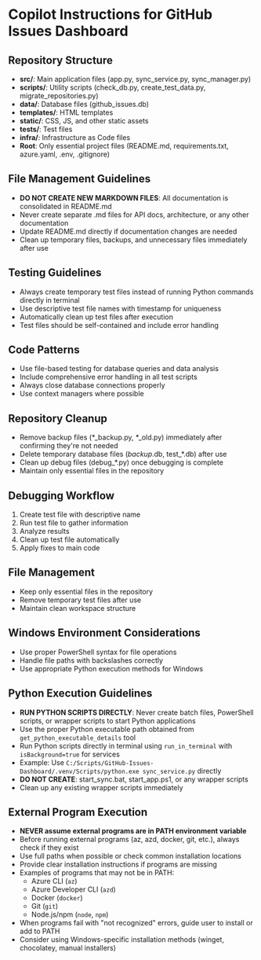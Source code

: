 # Copilot Instructions for GitHub Issues Dashboard

## Repository Structure
- **src/**: Main application files (app.py, sync_service.py, sync_manager.py)
- **scripts/**: Utility scripts (check_db.py, create_test_data.py, migrate_repositories.py)
- **data/**: Database files (github_issues.db)
- **templates/**: HTML templates
- **static/**: CSS, JS, and other static assets
- **tests/**: Test files
- **infra/**: Infrastructure as Code files
- **Root**: Only essential project files (README.md, requirements.txt, azure.yaml, .env, .gitignore)

## File Management Guidelines
- **DO NOT CREATE NEW MARKDOWN FILES**: All documentation is consolidated in README.md
- Never create separate .md files for API docs, architecture, or any other documentation
- Update README.md directly if documentation changes are needed
- Clean up temporary files, backups, and unnecessary files immediately after use

## Testing Guidelines
- Always create temporary test files instead of running Python commands directly in terminal
- Use descriptive test file names with timestamp for uniqueness
- Automatically clean up test files after execution
- Test files should be self-contained and include error handling

## Code Patterns
- Use file-based testing for database queries and data analysis
- Include comprehensive error handling in all test scripts
- Always close database connections properly
- Use context managers where possible

## Repository Cleanup
- Remove backup files (*_backup.py, *_old.py) immediately after confirming they're not needed
- Delete temporary database files (*_backup_*.db, test_*.db) after use
- Clean up debug files (debug_*.py) once debugging is complete
- Maintain only essential files in the repository

## Debugging Workflow
1. Create test file with descriptive name
2. Run test file to gather information
3. Analyze results
4. Clean up test file automatically
5. Apply fixes to main code

## File Management
- Keep only essential files in the repository
- Remove temporary test files after use
- Maintain clean workspace structure

## Windows Environment Considerations
- Use proper PowerShell syntax for file operations
- Handle file paths with backslashes correctly
- Use appropriate Python execution methods for Windows

## Python Execution Guidelines
- **RUN PYTHON SCRIPTS DIRECTLY**: Never create batch files, PowerShell scripts, or wrapper scripts to start Python applications
- Use the proper Python executable path obtained from `get_python_executable_details` tool
- Run Python scripts directly in terminal using `run_in_terminal` with `isBackground=true` for services
- Example: Use `C:/Scripts/GitHub-Issues-Dashboard/.venv/Scripts/python.exe sync_service.py` directly
- **DO NOT CREATE**: start_sync.bat, start_app.ps1, or any wrapper scripts
- Clean up any existing wrapper scripts immediately

## External Program Execution
- **NEVER assume external programs are in PATH environment variable**
- Before running external programs (az, azd, docker, git, etc.), always check if they exist
- Use full paths when possible or check common installation locations
- Provide clear installation instructions if programs are missing
- Examples of programs that may not be in PATH:
  - Azure CLI (`az`)
  - Azure Developer CLI (`azd`)
  - Docker (`docker`)
  - Git (`git`)
  - Node.js/npm (`node`, `npm`)
- When programs fail with "not recognized" errors, guide user to install or add to PATH
- Consider using Windows-specific installation methods (winget, chocolatey, manual installers)
